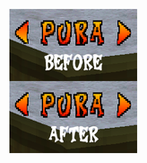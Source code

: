 ![This mod corrects the gradients of font characters that are flipped vertically so the gradients themselves aren't flipped as well.](./what%20this%20mod%20does.png)